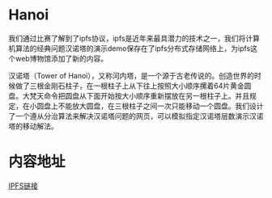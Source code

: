 # Hanoi


我们通过比赛了解到了ipfs协议，ipfs是近年来最具潜力的技术之一，我们将计算机算法的经典问题汉诺塔的演示demo保存在了ipfs分布式存储网络上，为ipfs这个web博物馆添加了新的内容。

汉诺塔（Tower of
Hanoi），又称河内塔，是一个源于古老传说的。创造世界的时候做了三根金刚石柱子，在一根柱子上从下往上按照大小顺序摞着64片黄金圆盘。大梵天命令把圆盘从下面开始按大小顺序重新摆放在另一根柱子上。并且规定，在小圆盘上不能放大圆盘，在三根柱子之间一次只能移动一个圆盘。我们设计了一个遵从分治算法来解决汉诺塔问题的网页，可以模拟指定汉诺塔层数演示汉诺塔的移动解法。

# 内容地址
[IPFS链接](https://ipfs.io/ipfs/QmXzs8rqF9b539YS9iGhLP6LWgjccFVg24SJG4ZSQRmbrT)